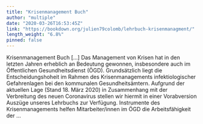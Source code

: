 ```yaml
---
title: "Krisenmanagement Buch"
author: "multiple"
date: "2020-03-26T16:53:45Z"
link: "https://bookdown.org/julien79colomb/lehrbuch-krisenmanagment/"
length_weight: "6.8%"
pinned: false
---
```


Krisenmanagement Buch [...] Das Management von Krisen hat in den letzten Jahren erheblich an
Bedeutung gewonnen, insbesondere auch im Öffentlichen Gesundheitsdienst
(ÖGD). Grundsätzlich liegt die Entscheidungshoheit im Rahmen des
Krisenmanagements infektiologischer Gefahrenlagen bei den kommunalen
Gesundheitsämtern. Aufgrund der aktuellen Lage (Stand 18. März 2020) in Zusammenhang mit
der Verbreitung des neuen Coronavirus stellen wir hiermit in einer
Vorabversion Auszüge unseres Lehrbuchs zur Verfügung. Instrumente des Krisenmanagements helfen Mitarbeiter/innen im ÖGD die
Arbeitsfähigkeit der  ...
